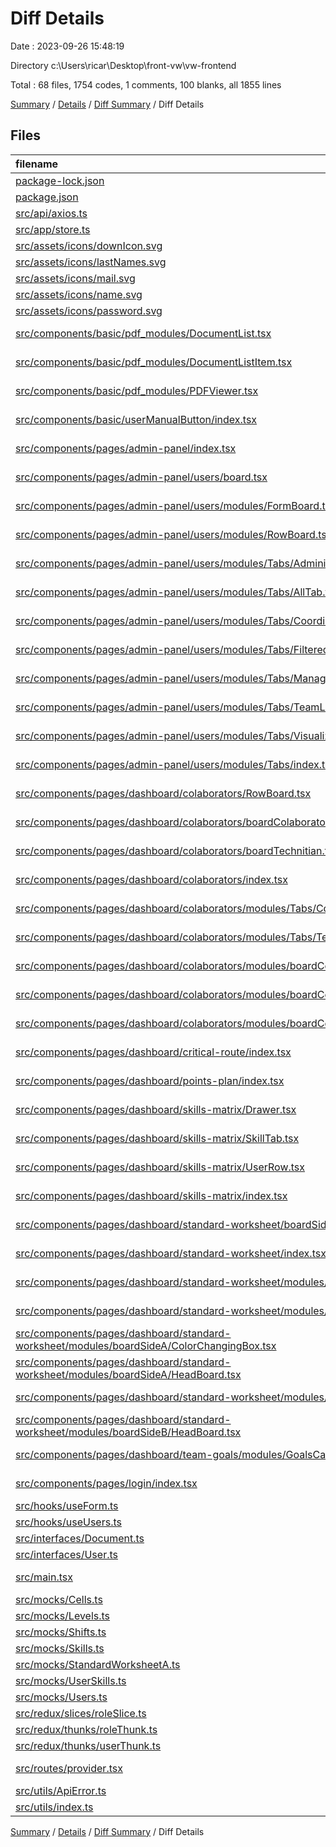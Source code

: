 # Diff Details

Date : 2023-09-26 15:48:19

Directory c:\\Users\\ricar\\Desktop\\front-vw\\vw-frontend

Total : 68 files,  1754 codes, 1 comments, 100 blanks, all 1855 lines

[Summary](results.md) / [Details](details.md) / [Diff Summary](diff.md) / Diff Details

## Files
| filename | language | code | comment | blank | total |
| :--- | :--- | ---: | ---: | ---: | ---: |
| [package-lock.json](/package-lock.json) | JSON | 597 | 0 | 0 | 597 |
| [package.json](/package.json) | JSON | 1 | 0 | 0 | 1 |
| [src/api/axios.ts](/src/api/axios.ts) | TypeScript | 1 | 0 | 1 | 2 |
| [src/app/store.ts](/src/app/store.ts) | TypeScript | 3 | 0 | 0 | 3 |
| [src/assets/icons/downIcon.svg](/src/assets/icons/downIcon.svg) | XML | 3 | 0 | 1 | 4 |
| [src/assets/icons/lastNames.svg](/src/assets/icons/lastNames.svg) | XML | 3 | 0 | 1 | 4 |
| [src/assets/icons/mail.svg](/src/assets/icons/mail.svg) | XML | 3 | 0 | 1 | 4 |
| [src/assets/icons/name.svg](/src/assets/icons/name.svg) | XML | 3 | 0 | 1 | 4 |
| [src/assets/icons/password.svg](/src/assets/icons/password.svg) | XML | 3 | 0 | 1 | 4 |
| [src/components/basic/pdf_modules/DocumentList.tsx](/src/components/basic/pdf_modules/DocumentList.tsx) | TypeScript JSX | 83 | 0 | 6 | 89 |
| [src/components/basic/pdf_modules/DocumentListItem.tsx](/src/components/basic/pdf_modules/DocumentListItem.tsx) | TypeScript JSX | 28 | 0 | 4 | 32 |
| [src/components/basic/pdf_modules/PDFViewer.tsx](/src/components/basic/pdf_modules/PDFViewer.tsx) | TypeScript JSX | 16 | 0 | 3 | 19 |
| [src/components/basic/userManualButton/index.tsx](/src/components/basic/userManualButton/index.tsx) | TypeScript JSX | -3 | 0 | -1 | -4 |
| [src/components/pages/admin-panel/index.tsx](/src/components/pages/admin-panel/index.tsx) | TypeScript JSX | -7 | 0 | 0 | -7 |
| [src/components/pages/admin-panel/users/board.tsx](/src/components/pages/admin-panel/users/board.tsx) | TypeScript JSX | 4 | -10 | 1 | -5 |
| [src/components/pages/admin-panel/users/modules/FormBoard.tsx](/src/components/pages/admin-panel/users/modules/FormBoard.tsx) | TypeScript JSX | 56 | 6 | 3 | 65 |
| [src/components/pages/admin-panel/users/modules/RowBoard.tsx](/src/components/pages/admin-panel/users/modules/RowBoard.tsx) | TypeScript JSX | -4 | 0 | -1 | -5 |
| [src/components/pages/admin-panel/users/modules/Tabs/AdministratorsTab.tsx](/src/components/pages/admin-panel/users/modules/Tabs/AdministratorsTab.tsx) | TypeScript JSX | -53 | 0 | -6 | -59 |
| [src/components/pages/admin-panel/users/modules/Tabs/AllTab.tsx](/src/components/pages/admin-panel/users/modules/Tabs/AllTab.tsx) | TypeScript JSX | 59 | 1 | 3 | 63 |
| [src/components/pages/admin-panel/users/modules/Tabs/CoordinatorsTab.tsx](/src/components/pages/admin-panel/users/modules/Tabs/CoordinatorsTab.tsx) | TypeScript JSX | -53 | 0 | -6 | -59 |
| [src/components/pages/admin-panel/users/modules/Tabs/FilteredTab.tsx](/src/components/pages/admin-panel/users/modules/Tabs/FilteredTab.tsx) | TypeScript JSX | 90 | 1 | 20 | 111 |
| [src/components/pages/admin-panel/users/modules/Tabs/ManagersTab.tsx](/src/components/pages/admin-panel/users/modules/Tabs/ManagersTab.tsx) | TypeScript JSX | -53 | 0 | -6 | -59 |
| [src/components/pages/admin-panel/users/modules/Tabs/TeamLeadersTab.tsx](/src/components/pages/admin-panel/users/modules/Tabs/TeamLeadersTab.tsx) | TypeScript JSX | -53 | 0 | -6 | -59 |
| [src/components/pages/admin-panel/users/modules/Tabs/VisualizersTab.tsx](/src/components/pages/admin-panel/users/modules/Tabs/VisualizersTab.tsx) | TypeScript JSX | -53 | 0 | -6 | -59 |
| [src/components/pages/admin-panel/users/modules/Tabs/index.tsx](/src/components/pages/admin-panel/users/modules/Tabs/index.tsx) | TypeScript JSX | 4 | 0 | 1 | 5 |
| [src/components/pages/dashboard/colaborators/RowBoard.tsx](/src/components/pages/dashboard/colaborators/RowBoard.tsx) | TypeScript JSX | -23 | -2 | -3 | -28 |
| [src/components/pages/dashboard/colaborators/boardColaborators.tsx](/src/components/pages/dashboard/colaborators/boardColaborators.tsx) | TypeScript JSX | 31 | 0 | 4 | 35 |
| [src/components/pages/dashboard/colaborators/boardTechnitian.tsx](/src/components/pages/dashboard/colaborators/boardTechnitian.tsx) | TypeScript JSX | 0 | -1 | 0 | -1 |
| [src/components/pages/dashboard/colaborators/index.tsx](/src/components/pages/dashboard/colaborators/index.tsx) | TypeScript JSX | 2 | 0 | 1 | 3 |
| [src/components/pages/dashboard/colaborators/modules/Tabs/ColaboratorsTab.tsx](/src/components/pages/dashboard/colaborators/modules/Tabs/ColaboratorsTab.tsx) | TypeScript JSX | -8 | 0 | 2 | -6 |
| [src/components/pages/dashboard/colaborators/modules/Tabs/TechnitiansTab.tsx](/src/components/pages/dashboard/colaborators/modules/Tabs/TechnitiansTab.tsx) | TypeScript JSX | -15 | -1 | 0 | -16 |
| [src/components/pages/dashboard/colaborators/modules/boardColaborators/CellBoard.tsx](/src/components/pages/dashboard/colaborators/modules/boardColaborators/CellBoard.tsx) | TypeScript JSX | 17 | 0 | 3 | 20 |
| [src/components/pages/dashboard/colaborators/modules/boardColaborators/HeadBoard.tsx](/src/components/pages/dashboard/colaborators/modules/boardColaborators/HeadBoard.tsx) | TypeScript JSX | 10 | 0 | 3 | 13 |
| [src/components/pages/dashboard/colaborators/modules/boardColaborators/RowBoard.tsx](/src/components/pages/dashboard/colaborators/modules/boardColaborators/RowBoard.tsx) | TypeScript JSX | 23 | 2 | 3 | 28 |
| [src/components/pages/dashboard/critical-route/index.tsx](/src/components/pages/dashboard/critical-route/index.tsx) | TypeScript JSX | 36 | 0 | 6 | 42 |
| [src/components/pages/dashboard/points-plan/index.tsx](/src/components/pages/dashboard/points-plan/index.tsx) | TypeScript JSX | 36 | 0 | 6 | 42 |
| [src/components/pages/dashboard/skills-matrix/Drawer.tsx](/src/components/pages/dashboard/skills-matrix/Drawer.tsx) | TypeScript JSX | 135 | 1 | 10 | 146 |
| [src/components/pages/dashboard/skills-matrix/SkillTab.tsx](/src/components/pages/dashboard/skills-matrix/SkillTab.tsx) | TypeScript JSX | 67 | 0 | 4 | 71 |
| [src/components/pages/dashboard/skills-matrix/UserRow.tsx](/src/components/pages/dashboard/skills-matrix/UserRow.tsx) | TypeScript JSX | 42 | 0 | 2 | 44 |
| [src/components/pages/dashboard/skills-matrix/index.tsx](/src/components/pages/dashboard/skills-matrix/index.tsx) | TypeScript JSX | -8 | 0 | 0 | -8 |
| [src/components/pages/dashboard/standard-worksheet/boardSideA.tsx](/src/components/pages/dashboard/standard-worksheet/boardSideA.tsx) | TypeScript JSX | 4 | 0 | -1 | 3 |
| [src/components/pages/dashboard/standard-worksheet/index.tsx](/src/components/pages/dashboard/standard-worksheet/index.tsx) | TypeScript JSX | 14 | 0 | 1 | 15 |
| [src/components/pages/dashboard/standard-worksheet/modules/Tabs/SideATab.tsx](/src/components/pages/dashboard/standard-worksheet/modules/Tabs/SideATab.tsx) | TypeScript JSX | 13 | 0 | 4 | 17 |
| [src/components/pages/dashboard/standard-worksheet/modules/Tabs/index.tsx](/src/components/pages/dashboard/standard-worksheet/modules/Tabs/index.tsx) | TypeScript JSX | -22 | 0 | -4 | -26 |
| [src/components/pages/dashboard/standard-worksheet/modules/boardSideA/ColorChangingBox.tsx](/src/components/pages/dashboard/standard-worksheet/modules/boardSideA/ColorChangingBox.tsx) | TypeScript JSX | 32 | 3 | 5 | 40 |
| [src/components/pages/dashboard/standard-worksheet/modules/boardSideA/HeadBoard.tsx](/src/components/pages/dashboard/standard-worksheet/modules/boardSideA/HeadBoard.tsx) | TypeScript JSX | 96 | 0 | 3 | 99 |
| [src/components/pages/dashboard/standard-worksheet/modules/boardSideA/RowBoard.tsx](/src/components/pages/dashboard/standard-worksheet/modules/boardSideA/RowBoard.tsx) | TypeScript JSX | 60 | 1 | 10 | 71 |
| [src/components/pages/dashboard/standard-worksheet/modules/boardSideB/HeadBoard.tsx](/src/components/pages/dashboard/standard-worksheet/modules/boardSideB/HeadBoard.tsx) | TypeScript JSX | 19 | 0 | 0 | 19 |
| [src/components/pages/dashboard/team-goals/modules/GoalsCard.tsx](/src/components/pages/dashboard/team-goals/modules/GoalsCard.tsx) | TypeScript JSX | 4 | 0 | 0 | 4 |
| [src/components/pages/login/index.tsx](/src/components/pages/login/index.tsx) | TypeScript JSX | 81 | 9 | 6 | 96 |
| [src/hooks/useForm.ts](/src/hooks/useForm.ts) | TypeScript | -44 | 0 | -9 | -53 |
| [src/hooks/useUsers.ts](/src/hooks/useUsers.ts) | TypeScript | 8 | 0 | 1 | 9 |
| [src/interfaces/Document.ts](/src/interfaces/Document.ts) | TypeScript | 6 | 0 | 1 | 7 |
| [src/interfaces/User.ts](/src/interfaces/User.ts) | TypeScript | 11 | 0 | 1 | 12 |
| [src/main.tsx](/src/main.tsx) | TypeScript JSX | -4 | 0 | 0 | -4 |
| [src/mocks/Cells.ts](/src/mocks/Cells.ts) | TypeScript | 14 | 0 | 1 | 15 |
| [src/mocks/Levels.ts](/src/mocks/Levels.ts) | TypeScript | 14 | 0 | 1 | 15 |
| [src/mocks/Shifts.ts](/src/mocks/Shifts.ts) | TypeScript | 0 | 0 | 1 | 1 |
| [src/mocks/Skills.ts](/src/mocks/Skills.ts) | TypeScript | 18 | 0 | 1 | 19 |
| [src/mocks/StandardWorksheetA.ts](/src/mocks/StandardWorksheetA.ts) | TypeScript | 262 | 0 | 2 | 264 |
| [src/mocks/UserSkills.ts](/src/mocks/UserSkills.ts) | TypeScript | 19 | 0 | 1 | 20 |
| [src/mocks/Users.ts](/src/mocks/Users.ts) | TypeScript | -152 | 0 | 0 | -152 |
| [src/redux/slices/roleSlice.ts](/src/redux/slices/roleSlice.ts) | TypeScript | 102 | 1 | 7 | 110 |
| [src/redux/thunks/roleThunk.ts](/src/redux/thunks/roleThunk.ts) | TypeScript | 137 | 0 | 10 | 147 |
| [src/redux/thunks/userThunk.ts](/src/redux/thunks/userThunk.ts) | TypeScript | 21 | 0 | 1 | 22 |
| [src/routes/provider.tsx](/src/routes/provider.tsx) | TypeScript JSX | 12 | -11 | 0 | 1 |
| [src/utils/ApiError.ts](/src/utils/ApiError.ts) | TypeScript | 2 | 0 | 1 | 3 |
| [src/utils/index.ts](/src/utils/index.ts) | TypeScript | 4 | 1 | 0 | 5 |

[Summary](results.md) / [Details](details.md) / [Diff Summary](diff.md) / Diff Details